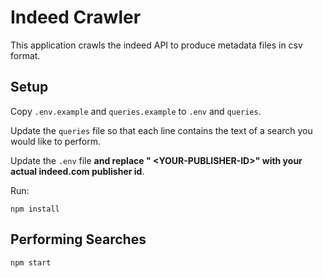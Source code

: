 # Indeed Crawler

This application crawls the indeed API to produce metadata files in csv format.

## Setup

Copy `.env.example` and `queries.example` to `.env` and `queries`.

Update the `queries` file so that each line contains the text of a search you would like to perform.

Update the `.env` file **and replace " \<YOUR-PUBLISHER-ID>" with your actual indeed.com publisher id**.

Run:

    npm install

## Performing Searches

    npm start